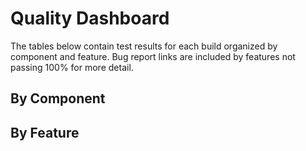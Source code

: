 # Quality Dashboard
The tables below contain test results for each build organized by component and feature. Bug report links are included by features not passing 100% for more detail.

## By Component
<quality test-type="components"></quality>

## By Feature
<quality test-type="features"></quality>
